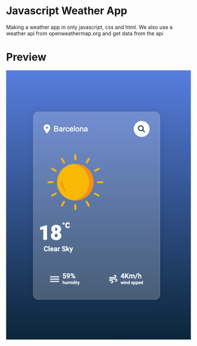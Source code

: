 <h1>Javascript Weather App</h1>
<p>Making a weather app in only javascript, css and html. We also use a weather api from openweathermap.org and get data from the api</p>

<h1>Preview</h1>
<img src="images/preview-app-weather-app-js.png" alt="preview weather app javascript">
